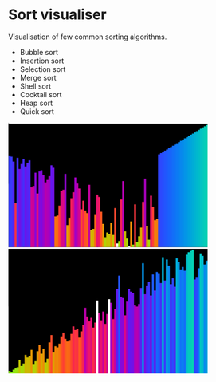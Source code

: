 # Sort visualiser
Visualisation of few common sorting algorithms.
* Bubble sort
* Insertion sort
* Selection sort
* Merge sort
* Shell sort
* Cocktail sort
* Heap sort
* Quick sort

<img src="https://raw.githubusercontent.com/TP1997/Sort-visualiser/master/pictures/heap.PNG" width="400" height="250">
<img src="https://raw.githubusercontent.com/TP1997/Sort-visualiser/master/pictures/shell.PNG" width="400" height="250">
